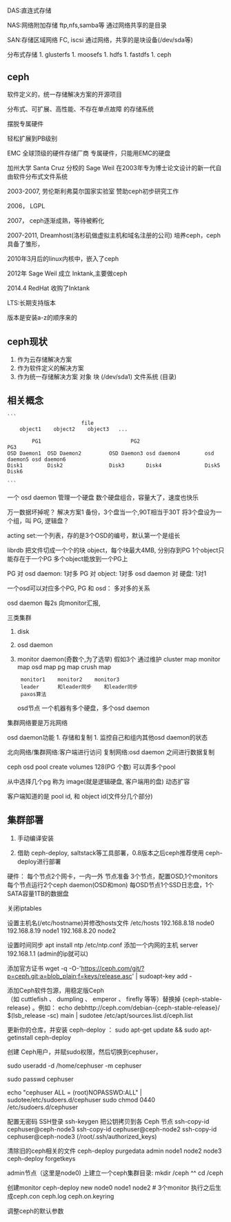 ##

DAS:直连式存储

NAS:网络附加存储
    ftp,nfs,samba等
    通过网络共享的是目录

SAN:存储区域网络
    FC, iscsi
    通过网络，共享的是块设备(/dev/sda等)

分布式存储
    1. glusterfs
    1. moosefs
    1. hdfs
    1. fastdfs
    1. ceph
    


## ceph

软件定义的，统一存储解决方案的开源项目

分布式、可扩展、高性能、不存在单点故障 的存储系统


摆脱专属硬件

轻松扩展到PB级别

EMC 全球顶级的硬件存储厂商
    专属硬件，只能用EMC的硬盘


加州大学 Santa Cruz 分校的 Sage Weil 在2003年专为博士论文设计的新一代自由软件分布式文件系统

2003-2007, 劳伦斯利弗莫尔国家实验室 赞助ceph初步研究工作

2006， LGPL

2007， ceph逐渐成熟，等待被孵化

2007-2011, Dreamhost(洛杉矶做虚拟主机和域名注册的公司) 培养ceph，ceph 具备了雏形，

2010年3月后的linux内核中，嵌入了ceph

2012年 Sage Weil 成立 Inktank,主要做ceph

2014.4 RedHat 收购了Inktank


LTS:长期支持版本

版本是安装a-z的顺序来的


## ceph现状

1. 作为云存储解决方案
1. 作为软件定义的解决方案
1. 作为统一存储解决方案
    对象
    块  (/dev/sda1)
    文件系统 (目录)


## 相关概念

    ```
                            file
        object1    object2    object3   ...

            PG1                             PG2                             PG3
    OSD Daemon1  OSD Daemon2         OSD Daemon3 osd daemon4        osd daemon5 osd daemon6
    Disk1        Disk2               Disk3       Disk4              Disk5       Disk6

    ```

一个 osd daemon 管理一个硬盘
数个硬盘组合，容量大了，速度也快乐

万一数据坏掉呢？
    解决方案1
        备份，3个盘当一个,90T相当于30T
        将3个盘设为一个组，叫 PG, 逻辑盘？


acting set:一个列表，存的是3个OSD的编号，默认第一个是组长

librdb 把文件切成一个个的块 object，每个块最大4MB, 分别存到PG
1个object只能存在于一个PG
多个object能放到一个PG上


PG 对 osd daemon:   1对多
PG 对 object:       1对多
osd daemon 对 硬盘: 1对1

一个osd可以对应多个PG, PG 和 osd： 多对多的关系


osd daemon 每2s 向monitor汇报, 


三类集群
1. disk
2. osd daemon
3. monitor daemon(奇数个,为了选举)
    假如3个
    通过维护 
        cluster map
            monitor map
            osd map
            pg map
            crush map


        monitor1    monitor2    monitor3
        leader      和leader同步    和leader同步    
        paxos算法

    osd节点
        一个机器有多个硬盘，多个osd daemon


集群网络要是万兆网络



osd daemon功能
    1. 存储和复制
    1. 监控自己和组内其他osd daemon的状态


北向网络/集群网络:客户端进行访问
复制网络:osd daemon 之间进行数据复制



ceph osd pool create volumes 128(PG 个数)   可以弄多个pool

从中选择几个pg 称为 image(就是逻辑硬盘, 客户端用的盘)  动态扩容



客户端知道的是 pool id, 和 object id(文件分几个部分)



## 集群部署

1. 手动编译安装

1. 借助 ceph-deploy, saltstack等工具部署，0.8版本之后ceph推荐使用 ceph-deploy进行部署

硬件：
每个节点2个网卡，一内一外
节点准备
3个节点，配置OSD,1个monitors
每个节点运行2个ceph daemon(OSD和mon)
每OSD节点1个SSD日志盘，1个SATA容量1TB的数据盘

关闭iptables

设置主机名(/etc/hostname)并修改hosts文件
/etc/hosts
192.168.8.18 node0
192.168.8.19 node1
192.168.8.20 node2


设置时间同步
apt install ntp
/etc/ntp.conf
    添加一个内网的主机
    server 192.168.1.1      (admin的ip就可以)

添加官方证书
wget -q -O-'https://ceph.com/git/?p=ceph.git;a=blob_plain;f=keys/release.asc' | sudoapt-key add -

添加Ceph软件包源，用稳定版Ceph（如 cuttlefish 、 dumpling 、 emperor 、 firefly 等等）替换掉 {ceph-stable-release} 。例如：
echo debhttp://ceph.com/debian-{ceph-stable-release}/ $(lsb_release -sc) main | sudotee /etc/apt/sources.list.d/ceph.list

更新你的仓库，并安装 ceph-deploy ：
sudo apt-get update && sudo apt-getinstall ceph-deploy


创建 Ceph用户，并赋sudo权限，然后切换到cephuser，

sudo useradd -d /home/cephuser -m cephuser

sudo passwd cephuser

echo "cephuser ALL = (root)NOPASSWD:ALL" | sudotee/etc/sudoers.d/cephuser
sudo chmod 0440 /etc/sudoers.d/cephuser

配置无密码 SSH登录
ssh-keygen
把公钥拷贝到各 Ceph 节点
    ssh-copy-id cephuser@ceph-node3
    ssh-copy-id cephuser@ceph-node2
    ssh-copy-id cephuser@ceph-node3
    (/root/.ssh/authorized_keys)

清除旧的ceph相关的文件
ceph-deploy purgedata admin node1 node2 node3
ceph-deploy forgetkeys


admin节点（这里是node0) 上建立一个ceph集群目录:
mkdir /ceph ^^ cd /ceph

创建monitor
ceph-deploy new node0 node1 node2   # 3个monitor
执行之后生成ceph.con ceph.log ceph.on.keyring

调整ceph的默认参数

